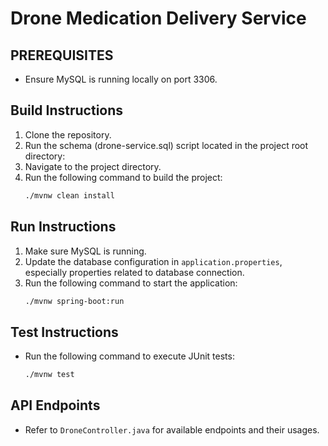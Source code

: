 # Drone Medication Delivery Service

## PREREQUISITES
- Ensure MySQL is running locally on port 3306.

## Build Instructions
1. Clone the repository.
2. Run the schema (drone-service.sql) script located in the project root directory:
3. Navigate to the project directory.
4. Run the following command to build the project:
    ```bash
    ./mvnw clean install
    ```
## Run Instructions
1. Make sure MySQL is running.
2. Update the database configuration in `application.properties`, especially properties related to database connection.
3. Run the following command to start the application:
    ```bash
    ./mvnw spring-boot:run
    ```

## Test Instructions
- Run the following command to execute JUnit tests:
    ```bash
    ./mvnw test
    ```

## API Endpoints
- Refer to `DroneController.java` for available endpoints and their usages.
